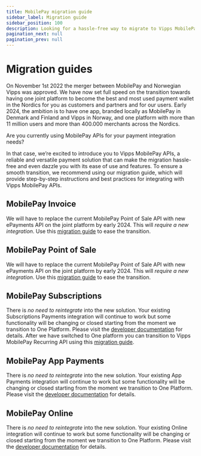 ```yaml
---
title: MobilePay migration guide
sidebar_label: Migration guide
sidebar_position: 100
description: Looking for a hassle-free way to migrate to Vipps MobilePay? Our comprehensive migration guide has got you covered. With easy-to-follow instructions and dedicated support, migrating should be hassle-free. Embrace the future of payments with Vipps MobilePay.
pagination_next: null
pagination_prev: null
---
```


# Migration guides

On November 1st 2022 the merger between MobilePay and Norwegian Vipps was approved. We have now set full speed on the transition towards having one joint platform to become the best and most used payment wallet in the Nordics for you as customers and partners and for our users. Early 2024, the ambition is to have one app, branded locally as MobilePay in Denmark and Finland and Vipps in Norway, and one platform with more than 11 million users and more than 400.000 merchants across the Nordics.

Are you currently using MobilePay APIs for your payment integration needs?

In that case, we’re excited to introduce you to Vipps MobilePay APIs, a reliable and versatile payment solution that can make the migration hassle-free and even dazzle you with its ease of use and features.
To ensure a smooth transition, we recommend using our migration guide, which will provide step-by-step instructions and best practices for integrating with Vipps MobilePay APIs.

## MobilePay Invoice 
We will have to replace the current MobilePay Point of Sale API with new ePayments API on the joint platform by early 2024. This will *require a new integration*. Use this [migration guide](/docs/vipps-developers/migration-guide/invoice) to ease the transition. 


## MobilePay Point of Sale
We will have to replace the current MobilePay Point of Sale API with new ePayments API on the joint platform by early 2024. This will *require a new integration*. Use this [migration guide](/docs/vipps-developers/migration-guide/pos) to ease the transition. 

## MobilePay Subscriptions 
There is *no need to reintegrate* into the new solution. Your existing Subscriptions Payments integration will continue to work but some functionality will be changing or closed starting from the moment we transition to One Platform. Please visit the [developer documentation](https://developer.mobilepay.dk/docs/subscriptions/transition-to-one-platform) for details. After we have switched to One platform you can transition to Vipps MobilePay Recurring API using this [migration guide](/docs/vipps-developers/migration-guide/subscriptions). 

## MobilePay App Payments
There is *no need to reintegrate* into the new solution. Your existing App Payments integration will continue to work but some functionality will be changing or closed starting from the moment we transition to One Platform. Please visit the [developer documentation](https://developer.mobilepay.dk/docs/app-payments/transition-to-one-platform) for details.

## MobilePay Online
There is *no need to reintegrate* into the new solution. Your existing Online integration will continue to work but some functionality will be changing or closed starting from the moment we transition to One Platform. Please visit the [developer documentation](https://developer.mobilepay.dk/docs/online/transition-to-one-platform) for details.